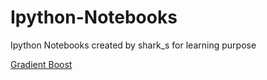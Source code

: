 # Ipython-Notebooks
Ipython Notebooks created by shark_s for learning purpose

[Gradient Boost](https://github.com/shark-S/Ipython-Notebooks/blob/master/gradient-Boosting.ipynb)
